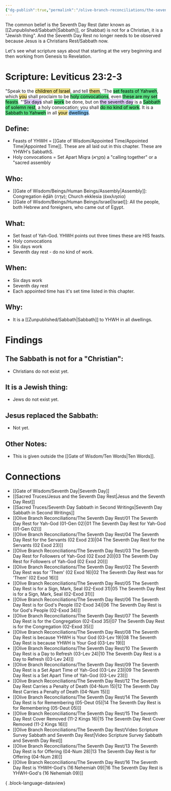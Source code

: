 ```yaml
---
{"dg-publish":true,"permalink":"/olive-branch-reconciliations/the-seventh-day-rest/09-the-seventh-day-rest-is-a-set-apart-time-of-yah-god-03-lev-23/","tags":["#OliveBranch","#Sabbath","SeventhDayRest","S"]}
---
```


The common belief is the Seventh Day Rest (later known as [[Zunpublished/Sabbath\|Sabbath]], or Shabbat) is not for a Christian, it is a "Jewish thing". And the Seventh Day Rest no longer needs to be observed because Jesus is a Christians Rest/Sabbath now. 

Let's see what scripture says about that starting at the very beginning and then working from Genesis to Revelation. 
# Scripture: Leviticus 23:2-3

"Speak to the <mark style="background: #E0CC4BA6;">children of Israel</mark>, and tell <mark style="background: #E0CC4BA6;">them</mark>, 'The <mark style="background: #04CD3EA6;">set feasts of Yahweh</mark>, which <mark style="background: #E0CC4BA6;">you</mark> shall proclaim to be <mark style="background: #04CD3EA6;">holy convocations</mark>, even <mark style="background: #04CD3EA6;">these are my set feasts</mark>. "'<mark style="background: #D2B3FFA6;">Six days</mark> shall <mark style="background: #04CD3EA6;">work</mark> be done, but on <mark style="background: #D2B3FFA6;">the seventh day</mark> is a <mark style="background: #04CD3EA6;">Sabbath of solemn rest</mark>, a holy convocation; you shall <mark style="background: #04CD3EA6;">do no kind of work</mark>. It is a <mark style="background: #04CD3EA6;">Sabbath to Yahweh</mark> in all <mark style="background: #E0CC4BA6;">your</mark> <mark style="background: #4DA6EDA6;">dwellings</mark>. 
## **Define**: 
- Feasts of YHWH = [[Gate of Wisdom/Appointed Time/Appointed Time\|Appointed Time]]. These are all laid out in this chapter. These are YHWH's SabbathS.
- Holy convocations = Set Apart Miqra (מִקְרָא) a "calling together" or a "sacred assembly

## **Who**:
- [[Gate of Wisdom/Beings/Human Beings/Assembly\|Assembly]]: Congregation ēḏāh (עֵדָה); Church ekklesia (ἐκκλησία)
- [[Gate of Wisdom/Beings/Human Beings/Israel\|Israel]]: All the people, both Hebrew and foreigners, who came out of Egypt.

## **What**: 
- Set feast of Yah-God. YHWH points out three times these are HIS feasts. 
- Holy convocations
- Six days work
- Seventh day rest - do no kind of work.
## **When**:
- Six days work
- Seventh day rest 
- Each appointed time has it's set time listed in this chapter. 

## **Why**: 
- It is a [[Zunpublished/Sabbath\|Sabbath]] to YHWH in all dwellings.

# Findings

## The Sabbath is not for a "Christian":
- Christians do not exist yet. 
## It is a Jewish thing: 
-  Jews do not exist yet. 
## Jesus replaced the Sabbath:
- Not yet. 

## Other Notes:
- This is given outside the [[Gate of Wisdom/Ten Words\|Ten Words]].

# Connections


- [[Gate of Wisdom/Seventh Day\|Seventh Day]]
- [[Sacred Truces/Jesus and the Seventh Day Rest\|Jesus and the Seventh Day Rest]]
- [[Sacred Truces/Seventh Day Sabbath in Second Writings\|Seventh Day Sabbath in Second Writings]]
- [[Olive Branch Reconciliations/The Seventh Day Rest/01 The Seventh Day Rest for Yah-God (01-Gen 02)\|01 The Seventh Day Rest for Yah-God (01-Gen 02)]]
- [[Olive Branch Reconciliations/The Seventh Day Rest/04 The Seventh Day Rest for the Servants (02 Exod 23)\|04 The Seventh Day Rest for the Servants (02 Exod 23)]]
- [[Olive Branch Reconciliations/The Seventh Day Rest/03 The Seventh Day Rest for Followers of Yah-God (02 Exod 20)\|03 The Seventh Day Rest for Followers of Yah-God (02 Exod 20)]]
- [[Olive Branch Reconciliations/The Seventh Day Rest/02 The Seventh Day Rest was for 'Them' (02 Exod 16)\|02 The Seventh Day Rest was for 'Them' (02 Exod 16)]]
- [[Olive Branch Reconciliations/The Seventh Day Rest/05 The Seventh Day Rest is for a Sign, Mark, Seal (02-Exod 31)\|05 The Seventh Day Rest is for a Sign, Mark, Seal (02-Exod 31)]]
- [[Olive Branch Reconciliations/The Seventh Day Rest/06 The Seventh Day Rest is for God's People (02-Exod 34)\|06 The Seventh Day Rest is for God's People (02-Exod 34)]]
- [[Olive Branch Reconciliations/The Seventh Day Rest/07 The Seventh Day Rest is for the Congregation (02-Exod 35)\|07 The Seventh Day Rest is for the Congregation (02-Exod 35)]]
- [[Olive Branch Reconciliations/The Seventh Day Rest/08 The Seventh Day Rest is because YHWH is Your God (03-Lev 19)\|08 The Seventh Day Rest is because YHWH is Your God (03-Lev 19)]]
- [[Olive Branch Reconciliations/The Seventh Day Rest/10 The Seventh Day Rest is a Day to Refresh (03-Lev 24)\|10 The Seventh Day Rest is a Day to Refresh (03-Lev 24)]]
- [[Olive Branch Reconciliations/The Seventh Day Rest/09 The Seventh Day Rest is a Set Apart Time of Yah-God (03-Lev 23)\|09 The Seventh Day Rest is a Set Apart Time of Yah-God (03-Lev 23)]]
- [[Olive Branch Reconciliations/The Seventh Day Rest/12 The Seventh Day Rest Carries a Penalty of Death (04-Num 15)\|12 The Seventh Day Rest Carries a Penalty of Death (04-Num 15)]]
- [[Olive Branch Reconciliations/The Seventh Day Rest/14 The Seventh Day Rest is for Remembering (05-Deut 05)\|14 The Seventh Day Rest is for Remembering (05-Deut 05)]]
- [[Olive Branch Reconciliations/The Seventh Day Rest/15 The Seventh Day Rest Cover Removed (11-2 Kings 16)\|15 The Seventh Day Rest Cover Removed (11-2 Kings 16)]]
- [[Olive Branch Reconciliations/The Seventh Day Rest/Video Scripture Survey Sabbath and Seventh Day Rest\|Video Scripture Survey Sabbath and Seventh Day Rest]]
- [[Olive Branch Reconciliations/The Seventh Day Rest/13 The Seventh Day Rest is for Offering (04-Num 28)\|13 The Seventh Day Rest is for Offering (04-Num 28)]]
- [[Olive Branch Reconciliations/The Seventh Day Rest/16 The Seventh Day Rest is YHWH-God's (16 Nehemiah 09)\|16 The Seventh Day Rest is YHWH-God's (16 Nehemiah 09)]]

{ .block-language-dataview}

